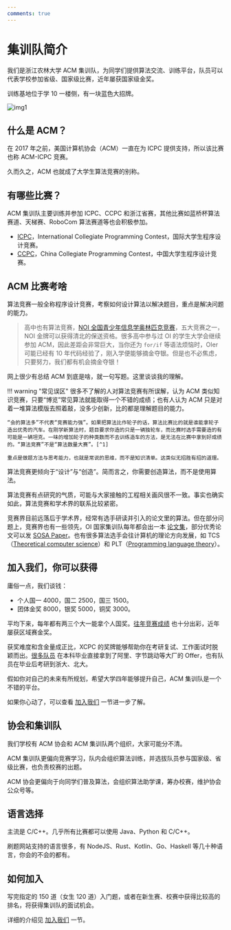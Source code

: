```yaml
---
comments: true
---
```


# 集训队简介

我们是浙江农林大学 ACM 集训队，为同学们提供算法交流、训练平台，队员可以代表学校参加省级、国家级比赛，近年屡获国家级金奖。

训练基地位于学 10 一楼侧，有一块蓝色大招牌。

![img1](./img/img1.jpeg)

## 什么是 ACM？

在 2017 年之前，美国计算机协会（ACM）一直在为 ICPC 提供支持，所以该比赛也称 ACM-ICPC 竞赛。

久而久之，ACM 也就成了大学生算法竞赛的别称。

## 有哪些比赛？

ACM 集训队主要训练并参加 ICPC、CCPC 和浙江省赛，其他比赛如蓝桥杯算法赛道、天梯赛、RoboCom 算法赛道等也会积极参加。

- [ICPC](https://icpc.global/)，International Collegiate Programming Contest，国际大学生程序设计竞赛。
- [CCPC](https://ccpc.io/)，China Collegiate Programming Contest，中国大学生程序设计竞赛。

## ACM 比赛考啥

算法竞赛一般全称程序设计竞赛，考察如何设计算法以解决题目，重点是解决问题的能力。

> 高中也有算法竞赛，[NOI 全国青少年信息学奥林匹克竞赛](https://www.noi.cn/)，五大竞赛之一，NOI 金牌可以获得清北的保送资格。很多高中参与过 OI 的学生大学会继续参加 ACM，因此差距会非常巨大，当你还为 `for/if` 等语法烦恼时，OIer 可能已经有 10 年代码经验了，刚入学便能够摘金夺银。但是也不必焦虑，只要努力，我们都有机会摘金夺银！

网上很少有总结 ACM 到底是啥，就一句写题。这里谈谈我的理解。

!!! warning "常见误区"
    很多不了解的人对算法竞赛有所误解，认为 ACM 类似知识竞赛，只要“博览”常见算法就能取得一个不错的成绩；也有人认为 ACM 只是对着一堆算法模版去照着敲，没多少创新，比的都是理解题目的能力。

    “会的算法多”不代表“竞赛能力强”。如果把算法比作轮子的话，算法比赛比的就是谁能拿轮子造出优秀的汽车。在刚学新算法时，题目要求你造的只是一辆独轮车，而比赛时选手需要造的有可能是一辆坦克。一味的增加轮子的种类数而不去训练造车的方法，是无法在比赛中拿到好成绩的。“算法竞赛”不是“算法数量大赛”。[^1]

    重点是做题方法与思考能力，也就是常说的思维，而不是知识清单。这类似无招胜有招的道理。

[^1]: 摘自 [您认为您最想告诉OI初学者的是什么？ - 扶苏的回答 - 知乎](https://www.zhihu.com/question/391533687/answer/1194659474)。

算法竞赛更倾向于“设计”与“创造”。简而言之，你需要创造算法，而不是使用算法。

算法竞赛有点研究的气质，可能与大家接触的工程相关画风很不一致。事实也确实如此，算法竞赛和学术界的联系比较紧密。

竞赛界目前远落后于学术界，经常有选手研读并引入的论文里的算法。但在部分问题上，竞赛界也有一些领先，OI 国家集训队每年都会出一本 [论文集](https://github.com/OI-wiki/libs/tree/master/集训队历年论文)，部分优秀论文可以发 [SOSA Paper](https://drops.dagstuhl.de/opus/volltexte/2018/10043/)。也有很多算法选手会往计算机的理论方向发展，如 TCS（[Theoretical computer science](https://en.wikipedia.org/wiki/Theoretical_computer_science)）和 PLT（[Programming language theory](https://en.wikipedia.org/wiki/Programming_language_theory)）。

## 加入我们，你可以获得

庸俗一点，我们谈钱：

- 个人国一 4000，国二 2500，国三 1500。
- 团体金奖 8000，银奖 5000，铜奖 3000。

平均下来，每年都有两三个大一能拿个人国奖。[往年竞赛成绩](./about/history.md) 也十分出彩，近年屡获区域赛金奖。

获奖难度和含金量成正比，XCPC 的奖牌能够帮助你在考研复试、工作面试时脱颖而出。[很多队员](./honor.md) 在本科毕业直接拿到了阿里、字节跳动等大厂的 Offer，也有队员在毕业后考研到浙大、北大。

假如你对自己的未来有所规划，希望大学四年能够提升自己，ACM 集训队是一个不错的平台。

如果你心动了，可以查看 [加入我们](./join-us.md) 一节进一步了解。

## 协会和集训队

我们学校有 ACM 协会和 ACM 集训队两个组织，大家可能分不清。

ACM 集训队更偏向竞赛学习，队内会组织算法训练，并选拔队员参与国家级、省级比赛，也负责校赛的出题。

ACM 协会更偏向于向同学们普及算法，会组织算法助学课，筹办校赛，维护协会公众号等。

## 语言选择

主流是 C/C++。几乎所有比赛都可以使用 Java、Python 和 C/C++。

刷题网站支持的语言很多，有 NodeJS、Rust、Kotlin、Go、Haskell 等几十种语言，你会的不会的都有。

## 如何加入

写完指定的 150 道（女生 120 道）入门题，或者在新生赛、校赛中获得比较高的排名，将获得集训队的面试机会。

详细的介绍见 [加入我们](./join-us.md) 一节。
